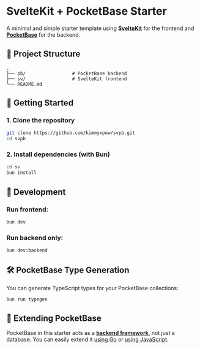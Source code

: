 # SvelteKit + PocketBase Starter

A minimal and simple starter template using **[SvelteKit](https://svelte.dev/docs/kit)** for the frontend and **[PocketBase](https://pocketbase.io/)** for the backend.

## 📁 Project Structure

```
.
├── pb/                 # PocketBase backend
├── sv/                 # SvelteKit frontend
└── README.md
```

## 🚀 Getting Started

### 1. Clone the repository

```bash
git clone https://github.com/kimmyxpow/svpb.git
cd svpb
```

### 2. Install dependencies (with Bun)

```bash
cd sv
bun install
```

## 🧪 Development

### Run frontend:

```bash
bun dev
```

### Run backend only:

```bash
bun dev:backend
```

## 🛠️ PocketBase Type Generation

You can generate TypeScript types for your PocketBase collections:

```bash
bun run typegen
```

## 🧩 Extending PocketBase

PocketBase in this starter acts as a [**backend framework**](https://pocketbase.io/docs/use-as-framework/), not just a database. You can easily extend it [using Go](https://pocketbase.io/docs/go-overview/) or [using JavaScript](https://pocketbase.io/docs/js-overview/).

